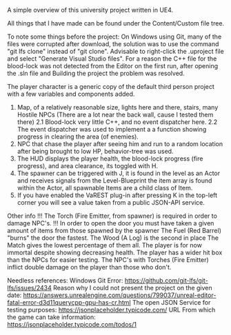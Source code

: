 A simple overview of this university project written in UE4.

All things that I have made can be found under the Content/Custom file tree.

To note some things before the project:
	On Windows using Git, many of the files were corrupted after download, the solution was to use the command "git lfs clone" instead of "git clone".
	Advisable to right-click the .uproject file and select "Generate Visual Studio files".
	For a reason the C++ file for the blood-lock was not detected from the Editor on the first run, after opening the .sln file and Building the project the problem was resolved.
	

The player character is a generic copy of the default third person project with a few variables and components added.

1. Map, of a relatively reasonable size, lights here and there, stairs, many Hostile NPCs (There are a lot near the back wall, cause I tested them there)
2.1 Blood-lock very little C++, and no event dispatcher here.
2.2 The event dispatcher was used to implement a a function showing progress in clearing the area (of enemies).
3. NPC that chase the player after seeing him and run to a random location after being brought to low HP, behavior-tree was used.
4. The HUD displays the player health, the blood-lock progress (fire progress), and area clearance, its toggled with H. 
5. The spawner can be triggered with J, it is found in the level as an Actor and receives signals from the Level-Blueprint
	the item array is found within the Actor, all spawnable Items are a child class of Item.
6. If you have enabled the VaREST plug-in after pressing K in the top-left corner you will see a value taken from a public JSON-API service.

Other info
!!! The Torch (Fire Emitter, from spawner) is required in order to damage NPC's.
!!! In order to open the door you must have taken a given amount of items from those spawned by the spawner
	        The Fuel (Red Barrel) "burns" the door the fastest.
	        The Wood (A Log) is the second in place
	        The Match gives the lowest percentage of them all.
The player is for now immortal despite showing decreasing health.
The player has a wider hit box than the NPCs for easier testing.
The NPC's with Torches (Fire Emitter) inflict double damage on the player than those who don't.
	
Needless references:
Windows Git Error:	https://github.com/git-lfs/git-lfs/issues/2434
Reason why I could not present the project on the given date:	https://answers.unrealengine.com/questions/799037/unreal-editor-fatal-error-d3d11querycpp-gpu-has-cr.html
The open JSON Service for testing purposes: https://jsonplaceholder.typicode.com/
URL From which the game can take information:	https://jsonplaceholder.typicode.com/todos/1
	